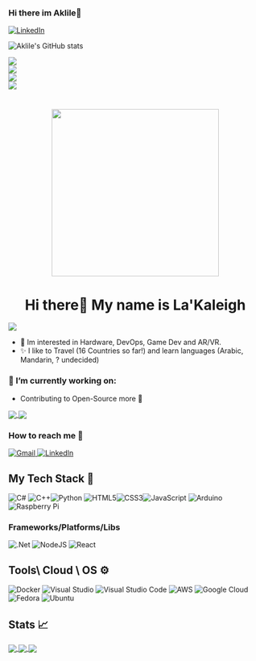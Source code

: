 ### Hi there im Aklile👋

<!--
**aklie8/aklie8** is a ✨ _special_ ✨ repository because its `README.md` (this file) appears on your GitHub profile.


Here are some ideas to get you started:

- 🔭 I’m currently working on ...
- 🌱 I’m currently learning ...
- 👯 I’m looking to collaborate on ...
- 🤔 I’m looking for help with ...
- 💬 Ask me about ...
- 📫 How to reach me: ...
- 😄 Pronouns: ...
- ⚡ Fun fact: ...
-->

<a href="https://www.linkedin.com/in/aklile-tesfaye-521117153/"><img alt="LinkedIn" src="https://img.shields.io/badge/linkedin%20-%230077B5.svg?&style=for-the-badge&logo=linkedin&logoColor=white"/></a>

![Aklile's GitHub stats](https://github-readme-stats.vercel.app/api?username=aklie8&show_icons=true&theme=transparent)

<a href="https://github.com/aklie8">
  <img align="center" src="https://github-readme-streak-stats.herokuapp.com/?user=roxiomontes&theme=material-palenight" />
</a><br>
<a href="https://github.com/aklie8">
  <img align="center" src="https://github-readme-stats.vercel.app/api?username=aklie8&show_icons=true&theme=material-palenight" />
</a><br>
<a href="https://github.com/aklie8">
  <img align="center" src="https://github-readme-stats.vercel.app/api/top-langs/?username=aklie8&layout=compact&theme=material-palenight" />
</a><br>

<img src= "https://user-images.githubusercontent.com/89615383/202789203-93ed3ced-4a3f-4855-b828-d37f3ccbca71.png"/>

<h1 align="center"> <img src="https://shelldredd.github.io/images/multimedia-tv.gif" width="332" height="332"> </h1>

<h1 align="center"> Hi there👋 My name is La'Kaleigh  </h1> <img src="https://gpvc.arturio.dev/Xlient" align="center">

-  🧪 Im interested in Hardware, DevOps, Game Dev and AR/VR.
-  ✨ I like to Travel (16 Countries so far!) and learn languages (Arabic, Mandarin, ? undecided) 
### 🌱 I’m currently working on:
- Contributing to Open-Source more 💌
<a href="https://github.com/Xlient/tq-CSharp">
<img align="center" src="https://github-readme-stats.vercel.app/api/pin/?username=Xlient&repo=tq-Csharp&theme=material-palenight"> </a>
<a href="https://github.com/Xlient/cosmos">
<img align="center" src="https://github-readme-stats.vercel.app/api/pin/?username=Xlient&repo=cosmos&theme=material-palenight"> </a>

### How to reach me 📢
<a href="mailto:lakaleigh.harris@gmail.com"> <img alt="Gmail" src="https://img.shields.io/badge/Gmail-D14836?style=for-the-badge&logo=gmail&logoColor=white" /> </a>
<a href="https://www.linkedin.com/in/la-kaleigh-harris-01/"><img alt="LinkedIn" src="https://img.shields.io/badge/linkedin%20-%230077B5.svg?&style=for-the-badge&logo=linkedin&logoColor=white"/></a>

## My Tech Stack 🥞
![C#](https://img.shields.io/badge/c%23-%23239120.svg?style=for-the-badge&logo=c-sharp&logoColor=white) ![C++](https://img.shields.io/badge/c++-%2300599C.svg?style=for-the-badge&logo=c%2B%2B&logoColor=white)![Python](https://img.shields.io/badge/python-3670A0?style=for-the-badge&logo=python&logoColor=ffdd54) ![HTML5](https://img.shields.io/badge/html5-%23E34F26.svg?style=for-the-badge&logo=html5&logoColor=white)![CSS3](https://img.shields.io/badge/css3-%231572B6.svg?style=for-the-badge&logo=css3&logoColor=white)![JavaScript](https://img.shields.io/badge/javascript-%23323330.svg?style=for-the-badge&logo=javascript&logoColor=%23F7DF1E) ![Arduino](https://img.shields.io/badge/-Arduino-00979D?style=for-the-badge&logo=Arduino&logoColor=white) ![Raspberry Pi](https://img.shields.io/badge/-RaspberryPi-C51A4A?style=for-the-badge&logo=Raspberry-Pi)
### Frameworks/Platforms/Libs
![.Net](https://img.shields.io/badge/.NET-5C2D91?style=for-the-badge&logo=.net&logoColor=white) ![NodeJS](https://img.shields.io/badge/node.js-6DA55F?style=for-the-badge&logo=node.js&logoColor=white) ![React](https://img.shields.io/badge/react-%2320232a.svg?style=for-the-badge&logo=react&logoColor=%2361DAFB)

## Tools\ Cloud  \ OS ⚙ 
  ![Docker](https://img.shields.io/badge/docker-%230db7ed.svg?style=for-the-badge&logo=docker&logoColor=white)
  ![Visual Studio](https://img.shields.io/badge/Visual%20Studio-5C2D91.svg?style=for-the-badge&logo=visual-studio&logoColor=white) 
  ![Visual Studio Code](https://img.shields.io/badge/Visual%20Studio%20Code-0078d7.svg?style=for-the-badge&logo=visual-studio-code&logoColor=white)
   ![AWS](https://img.shields.io/badge/AWS-%23FF9900.svg?style=for-the-badge&logo=amazon-aws&logoColor=white)
   ![Google Cloud](https://img.shields.io/badge/GoogleCloud-%234285F4.svg?style=for-the-badge&logo=google-cloud&logoColor=white)
   ![Fedora](https://img.shields.io/badge/Fedora-294172?style=for-the-badge&logo=fedora&logoColor=white)
   ![Ubuntu](https://img.shields.io/badge/Ubuntu-E95420?style=for-the-badge&logo=ubuntu&logoColor=white)
 
## Stats 📈
<a href="https://github.com/Xlient">
  <img align="center" src="https://github-readme-streak-stats.herokuapp.com/?user=Xlient&theme=material-palenight" />
</a>
<a href="https://github.com/Xlient">
  <img align="center" src="https://github-readme-stats.vercel.app/api/top-langs/?username=Xlient&layout=compact&theme=material-palenight" />
</a>
<a href="https://github.com/Xlient/github-readme-stats">
  <img align="center" src="https://github-readme-stats.vercel.app/api?username=Xlient&show_icons=true&theme=material-palenight" />
</a>

